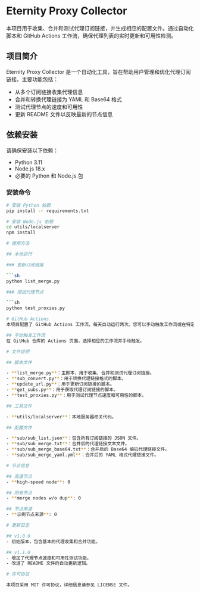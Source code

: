 # Eternity Proxy Collector

本项目用于收集、合并和测试代理订阅链接，并生成相应的配置文件。通过自动化脚本和 GitHub Actions 工作流，确保代理列表的实时更新和可用性检测。

## 项目简介

Eternity Proxy Collector 是一个自动化工具，旨在帮助用户管理和优化代理订阅链接。主要功能包括：
- 从多个订阅链接收集代理信息
- 合并和转换代理链接为 YAML 和 Base64 格式
- 测试代理节点的速度和可用性
- 更新 README 文件以反映最新的节点信息

## 依赖安装

请确保安装以下依赖：
- Python 3.11
- Node.js 18.x
- 必要的 Python 和 Node.js 包

### 安装命令

```sh
# 安装 Python 依赖
pip install -r requirements.txt

# 安装 Node.js 依赖
cd utils/localserver
npm install

# 使用方法

## 本地运行

### 更新订阅链接

```sh
python list_merge.py

### 测试代理节点

```sh
python test_proxies.py

# GitHub Actions
本项目配置了 GitHub Actions 工作流，每天自动运行两次。您可以手动触发工作流或在特定路径有更改时自动触发。

## 手动触发工作流
在 GitHub 仓库的 Actions 页面，选择相应的工作流并手动触发。

# 文件说明

## 脚本文件

- **list_merge.py**：主脚本，用于收集、合并和测试代理订阅链接。
- **sub_convert.py**：用于转换代理链接格式的脚本。
- **update_url.py**：用于更新订阅链接的脚本。
- **get_subs.py**：用于获取代理订阅链接的脚本。
- **test_proxies.py**：用于测试代理节点速度和可用性的脚本。

## 工具文件

- **utils/localserver**：本地服务器相关代码。

## 配置文件

- **sub/sub_list.json**：包含所有订阅链接的 JSON 文件。
- **sub/sub_merge.txt**：合并后的代理链接文本文件。
- **sub/sub_merge_base64.txt**：合并后的 Base64 编码代理链接文件。
- **sub/sub_merge_yaml.yml**：合并后的 YAML 格式代理链接文件。

# 节点信息

## 高速节点
- **high-speed node**: 0

## 所有节点
- **merge nodes w/o dup**: 0

## 节点来源
- **示例节点来源**: 0

# 更新日志

## v1.0.0
- 初始版本，包含基本的代理收集和合并功能。

## v1.1.0
- 增加了代理节点速度和可用性测试功能。
- 改进了 README 文件的自动更新逻辑。

# 许可协议

本项目采用 MIT 许可协议，详细信息请参见 LICENSE 文件。

